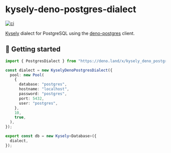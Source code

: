 # kysely-deno-postgres-dialect

[![ci](https://github.com/Byzanteam/kysely_deno_postgres_dialect/actions/workflows/ci.yml/badge.svg)](https://github.com/Byzanteam/kysely_deno_postgres_dialect/actions/workflows/ci.yml)

[Kysely](https://github.com/kysely-org/kysely) dialect for PostgreSQL using the
[deno-postgres](https://github.com/denodrivers/postgres) client.

## 🚀 Getting started

```typescript
import { PostgresDialect } from "https://deno.land/x/kysely_deno_postgres_dialect/mod.ts";

const dialect = new KyselyDenoPostgresDialect({
  pool: new Pool(
    {
      database: "postgres",
      hostname: "localhost",
      password: "postgres",
      port: 5432,
      user: "postgres",
    },
    10,
    true,
  ),
});

export const db = new Kysely<Database>({
  dialect,
});
```
